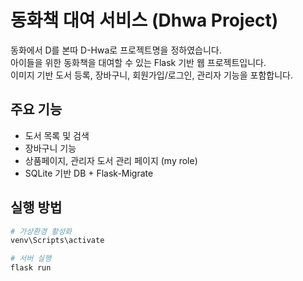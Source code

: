 # 동화책 대여 서비스 (Dhwa Project)

동화에서 D를 본따 D-Hwa로 프로젝트명을 정하였습니다.<br>
아이들을 위한 동화책을 대여할 수 있는 Flask 기반 웹 프로젝트입니다.<br>
이미지 기반 도서 등록, 장바구니, 회원가입/로그인, 관리자 기능을 포함합니다.

## 주요 기능
- 도서 목록 및 검색
- 장바구니 기능
- 상품페이지, 관리자 도서 관리 페이지 (my role)
- SQLite 기반 DB + Flask-Migrate

## 실행 방법
```bash
# 가상환경 활성화
venv\Scripts\activate

# 서버 실행
flask run
